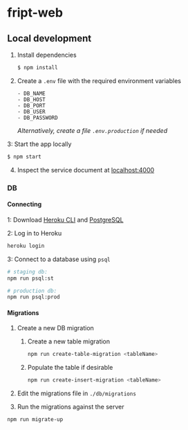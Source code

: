 # fript-web

## Local development

1. Install dependencies

   ```bash
   $ npm install
   ```

2. Create a `.env` file with the required environment variables

   ```
   - DB_NAME
   - DB_HOST
   - DB_PORT
   - DB_USER
   - DB_PASSWORD
   ```

   *Alternatively, create a file `.env.production` if needed*

3: Start the app locally

   ```bash
   $ npm start
   ```

4. Inspect the service document at [localhost:4000][1]

### DB

#### Connecting

1: Download [Heroku CLI][2] and [PostgreSQL][3]

2: Log in to Heroku

   ```bash
   heroku login
   ```

3: Connect to a database using `psql`

   ```bash
   # staging db:
   npm run psql:st

   # production db:
   npm run psql:prod
   ```

#### Migrations

1. Create a new DB migration

   1. Create a new table migration

      ```bash
      npm run create-table-migration <tableName>
      ```

   2. Populate the table if desirable

      ```bash
      npm run create-insert-migration <tableName>
      ```

2. Edit the migrations file in `./db/migrations`

3. Run the migrations against the server

```bash
npm run migrate-up
```

[1]: http://localhost:4000
[2]: https://devcenter.heroku.com/articles/heroku-command-line
[3]: https://www.postgresql.org
